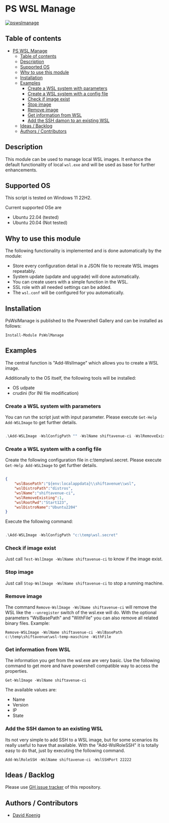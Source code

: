 # PS WSL Manage

[![pswslmanage](https://github.com/shiftavenue/shiftavenue-pswslmanage/actions/workflows/pswslmanage.yml/badge.svg)](https://github.com/shiftavenue/shiftavenue-pswslmanage/actions/workflows/pswslmanage.yml)

## Table of contents

- [PS WSL Manage](#ps-wsl-manage)
  - [Table of contents](#table-of-contents)
  - [Description](#description)
  - [Supported OS](#supported-os)
  - [Why to use this module](#why-to-use-this-module)
  - [Installation](#installation)
  - [Examples](#examples)
    - [Create a WSL system with parameters](#create-a-wsl-system-with-parameters)
    - [Create a WSL system with a config file](#create-a-wsl-system-with-a-config-file)
    - [Check if image exist](#check-if-image-exist)
    - [Stop image](#stop-image)
    - [Remove image](#remove-image)
    - [Get information from WSL](#get-information-from-wsl)
    - [Add the SSH damon to an existing WSL](#add-the-ssh-damon-to-an-existing-wsl)
  - [Ideas / Backlog](#ideas--backlog)
  - [Authors / Contributors](#authors--contributors)

## Description

This module can be used to manage local WSL images. It enhance the default functionality of local ```wsl.exe``` and will be used as base for further enhancements.

## Supported OS

This script is tested on Windows 11 22H2.

Current supported OSe are

- Ubuntu 22.04 (tested)
- Ubuntu 20.04 (Not tested)

## Why to use this module

The following functionality is implemented and is done automatically by the module:

- Store every configuration detail in a JSON file to recreate WSL images repeatably.
- System update (update and upgrade) will done automatically.
- You can create users with a simple function in the WSL.
- SSL role with all needed settings can be added.
- The ```wsl.conf``` will be configured for you automatically.

## Installation

PsWslManage is published to the Powershell Gallery and can be installed as follows:

```Install-Module PsWslManage```

## Examples

The central function is "Add-WslImage" which allows you to create a WSL image.

Additionally to the OS itself, the following tools will be installed:

- OS udpate
- crudini (for INI file modification)

### Create a WSL system with parameters

You can run the script just with input parameter. Please execute ```Get-Help Add-WSLImage``` to get further details.

```powershell

.\Add-WSLImage -WslConfigPath "" -WslName shiftavenue-ci -WslRemoveExisting -WslRootPwd "Start123" -WslDistroName Ubuntu2204 

```

### Create a WSL system with a config file

Create the following configuration file in c:\temp\wsl.secret. Please execute ```Get-Help Add-WSLImage``` to get further details.

```json

{
    "wslBasePath":"${env:localappdata}\\shiftavenue\\wsl",
    "wslDistroPath":"distros",
    "wslName":"shiftavenue-ci",
    "wslRemoveExisting":1,
    "wslRootPwd":"Start123",
    "wslDistroName":"Ubuntu2204"
}
```

Execute the following command:

```powershell

.\Add-WSLImage -WslConfigPath "c:\temp\wsl.secret"
```

### Check if image exist

Just call ```Test-WslImage -WslName shiftavenue-ci``` to know if the image exist.

### Stop image

Just call ```Stop-WslImage -WslName shiftavenue-ci``` to stop a running machine.

### Remove image

The command ```Remove-WslImage -WslName shiftavenue-ci``` will remove the WSL like the ```--unregister``` switch of the wsl.exe will do. With the optional parameters "WslBasePath" and "WithFile" you can also remove all related binary files.
Example:

```Remove-WSLImage -WslName shiftavenue-ci -WslBasePath c:\temp\shiftavenue\wsl-temp-maschine -WithFile```

### Get information from WSL

The information you get from the wsl.exe are very basic. Use the following command to get more and have powershell compatible way to access the properties.

```Get-WslImage -WslName shiftavenue-ci```

The available values are:

- Name
- Version
- IP
- State
  
### Add the SSH damon to an existing WSL

Its not very simple to add SSH to a WSL image, but for some scenarios its really useful to have that available. With the "Add-WslRoleSSH" it is totally easy to do that, just by executing the following command.  

```Add-WslRoleSSH -WslName shiftavenue-ci -WslSSHPort 22222```

## Ideas / Backlog

Please use [GH issue tracker](https://github.com/shiftavenue/shiftavenue-pswslmanage/issues) of this repository.

## Authors / Contributors

- [David Koenig](https://github.com/davidkoenig-shiftavenue)
